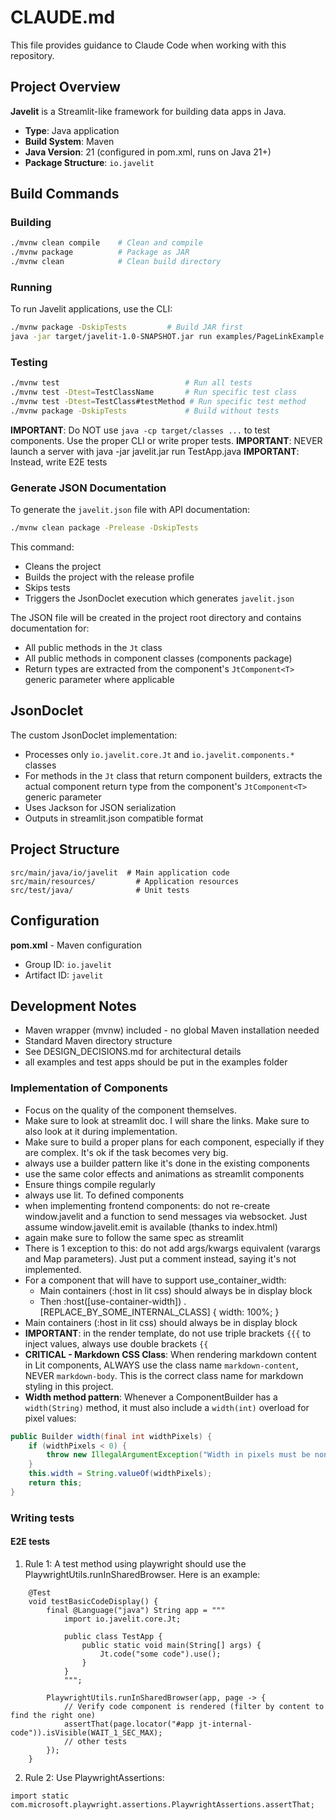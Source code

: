 # CLAUDE.md

This file provides guidance to Claude Code when working with this repository.

## Project Overview

**Javelit** is a Streamlit-like framework for building data apps in Java.

- **Type**: Java application
- **Build System**: Maven
- **Java Version**: 21 (configured in pom.xml, runs on Java 21+)
- **Package Structure**: `io.javelit`

## Build Commands

### Building
```bash
./mvnw clean compile    # Clean and compile
./mvnw package          # Package as JAR
./mvnw clean            # Clean build directory
```

### Running
To run Javelit applications, use the CLI:
```bash
./mvnw package -DskipTests         # Build JAR first
java -jar target/javelit-1.0-SNAPSHOT.jar run examples/PageLinkExample.java
```

### Testing
```bash
./mvnw test                            # Run all tests
./mvnw test -Dtest=TestClassName       # Run specific test class
./mvnw test -Dtest=TestClass#testMethod # Run specific test method
./mvnw package -DskipTests             # Build without tests
```

**IMPORTANT**: Do NOT use `java -cp target/classes ...` to test components. Use the proper CLI or write proper tests.
**IMPORTANT**: NEVER launch a server with java -jar javelit.jar run TestApp.java
**IMPORTANT**: Instead, write E2E tests

### Generate JSON Documentation

To generate the `javelit.json` file with API documentation:

```bash
./mvnw clean package -Prelease -DskipTests
```

This command:
- Cleans the project
- Builds the project with the release profile
- Skips tests
- Triggers the JsonDoclet execution which generates `javelit.json`

The JSON file will be created in the project root directory and contains documentation for:
- All public methods in the `Jt` class
- All public methods in component classes (components package)
- Return types are extracted from the component's `JtComponent<T>` generic parameter where applicable

## JsonDoclet

The custom JsonDoclet implementation:
- Processes only `io.javelit.core.Jt` and `io.javelit.components.*` classes
- For methods in the `Jt` class that return component builders, extracts the actual component return type from the component's `JtComponent<T>` generic parameter
- Uses Jackson for JSON serialization
- Outputs in streamlit.json compatible format

## Project Structure

```
src/main/java/io/javelit  # Main application code
src/main/resources/         # Application resources
src/test/java/              # Unit tests
```

## Configuration

**pom.xml** - Maven configuration
- Group ID: `io.javelit`
- Artifact ID: `javelit`

## Development Notes

- Maven wrapper (mvnw) included - no global Maven installation needed
- Standard Maven directory structure
- See DESIGN_DECISIONS.md for architectural details
- all examples and test apps should be put in the examples folder

### Implementation of Components 
- Focus on the quality of the component themselves.
- Make sure to look at streamlit doc. I will share the links. Make sure to also look at it during implementation.
- Make sure to build a proper plans for each component, especially if they are complex. It's ok if the task becomes very big.
- always use a builder pattern like it's done in the existing components
- use the same color effects and animations as streamlit components
- Ensure things compile regularly
- always use lit. To defined components
- when implementing frontend components: do not re-create window.javelit and a function to send messages via websocket. Just assume window.javelit.emit is available (thanks to index.html) 
- again make sure to follow the same spec as streamlit
- There is 1 exception to this: do not add args/kwargs equivalent (varargs and Map parameters). Just put a comment instead, saying it's not implemented.
- For a component that will have to support use_container_width:
    - Main containers (:host in lit css) should always be in display block
    - Then :host([use-container-width]) .[REPLACE_BY_SOME_INTERNAL_CLASS] { width: 100%; }
- Main containers (:host in lit css) should always be in display block
- **IMPORTANT**:  in the render template, do not use triple brackets `{{{` to inject values, always use double brackets `{{`
- **CRITICAL - Markdown CSS Class**: When rendering markdown content in Lit components, ALWAYS use the class name `markdown-content`, NEVER `markdown-body`. This is the correct class name for markdown styling in this project.
- **Width method pattern**: Whenever a ComponentBuilder has a `width(String)` method, it must also include a `width(int)` overload for pixel values:
```java
public Builder width(final int widthPixels) {
    if (widthPixels < 0) {
        throw new IllegalArgumentException("Width in pixels must be non-negative. Got: " + widthPixels);
    }
    this.width = String.valueOf(widthPixels);
    return this;
}
```

### Writing tests
#### E2E tests
1. Rule 1:
A test method using playwright should use the PlaywrightUtils.runInSharedBrowser.
Here is an example: 
```
    @Test
    void testBasicCodeDisplay() {
        final @Language("java") String app = """
            import io.javelit.core.Jt;
            
            public class TestApp {
                public static void main(String[] args) {
                    Jt.code("some code").use();
                }
            }
            """;

        PlaywrightUtils.runInSharedBrowser(app, page -> {
            // Verify code component is rendered (filter by content to find the right one)
            assertThat(page.locator("#app jt-internal-code")).isVisible(WAIT_1_SEC_MAX);
            // other tests
        });
    }
```

2. Rule 2:
Use PlaywrightAssertions:
```
import static com.microsoft.playwright.assertions.PlaywrightAssertions.assertThat;
```
